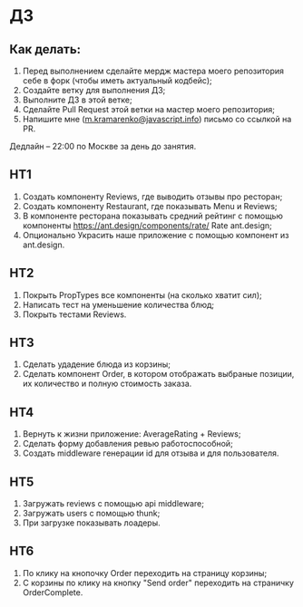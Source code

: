 # ДЗ

## Как делать:

1. Перед выполнением сделайте мердж мастера моего репозитория себе в форк (чтобы иметь актуальный кодбейс);
2. Создайте ветку для выполнения ДЗ;
3. Выполните ДЗ в этой ветке;
4. Сделайте Pull Request этой ветки на мастер моего репозитория;
5. Напишите мне (m.kramarenko@javascript.info) письмо со ссылкой на PR.

Дедлайн – 22:00 по Москве за день до занятия.

## HT1

1. Создать компоненту Reviews, где выводить отзывы про ресторан;
2. Создать компоненту Restaurant, где показывать Menu и Reviews;
3. В компоненте ресторана показывать средний рейтинг с помощью компоненты https://ant.design/components/rate/ Rate ant.design;
4. Опционально Украсить наше приложение с помощью компонент из ant.design.

## HT2

1. Покрыть PropTypes все компоненты (на сколько хватит сил);
2. Написать тест на уменьшение количества блюд;
3. Покрыть тестами Reviews.

## HT3

1. Сделать удадение блюда из корзины;
2. Сделать компонент Order, в котором отображать выбраные позиции, их количество и полную стоимость заказа.

## HT4

1. Вернуть к жизни приложение: AverageRating + Reviews;
2. Сделать форму добавления ревью работоспособной;
3. Создать middleware генерации id для отзыва и для пользователя.

## HT5

1. Загружать reviews с помощью api middleware;
2. Загружать users с помощью thunk;
3. При загрузке показывать лоадеры.

## HT6

1. По клику на кнопочку Order переходить на страницу корзины;
2. С корзины по клику на кнопку "Send order" переходить на страничку OrderComplete.
